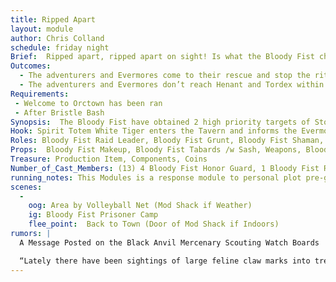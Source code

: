 ```yaml
---
title: Ripped Apart
layout: module
author: Chris Colland
schedule: friday night
Brief:  Ripped apart, ripped apart on sight! Is what the Bloody Fist chanted when they grew tired of their prisoners, so now it comes time to flay their spirits from their physical form. This falls in line with the ideals of the Chieftain, the Hopeflayer. 
Outcomes:
  - The adventurers and Evermores come to their rescue and stop the ritual to flay their totem spirit from them.
  - The adventurers and Evermores don’t reach Henant and Tordex within 1hr, their totem spirit is stripped from their spirit and they are put into a unconscious state, will wake up Berserked after 20 minutes (and handed packets for spells)
Requirements: 
 - Welcome to Orctown has been ran 
 - After Bristle Bash
Synopsis:  The Bloody Fist have obtained 2 high priority targets of Stonewood Henant and Sir Tordex. They have beat them and tortured them for information. They wont enslave them cause the Bloody Fist respect freedom and hate slavery, which is ironic considering they put Stonewood under their boot heels for over a year. But enough time has passed, upon hearing the news of Selketh being (killed or refused depending on how Welcome to Orctown plays out), they order the Transform spirits to their totems to be stripped from their bodies. Using all their willpower to reach out, Henant and Tordex unconsciously reach their totems which have had trouble finding them and the spirits travel to Stonewood Tavern to gather other to rescue them.
Hook: Spirit Totem White Tiger enters the Tavern and informs the Evermores that their brother Henant and Tordex have been captured and they are attempting to strip the Totem Spirit
Roles: Bloody Fist Raid Leader, Bloody Fist Grunt, Bloody Fist Shaman, Blood Fist Honor Guard
Props:  Bloody Fist Makeup, Bloody Fist Tabards /w Sash, Weapons, Blood Fist Honor Guard Gear
Treasure: Production Item, Components, Coins
Number_of_Cast_Members: (13) 4 Bloody Fist Honor Guard, 1 Bloody Fist Raid Leaders, 2 Bloody Fist Shaman, 6 Bloody Fist Grunts
running_notes: This Modules is a response module to personal plot pre-game introduction and roleplay things that occurred. Henant was captured willingly to gather information on the Bloody Fist, Tordex was captured after about 7 days of scouting out Bloody Fist camps. Henant has been captured the longer of the times, Tordex only about 3 days and Henant about 7. The beating and torturing from Henant was much more personal given they have a much deeper past. Vel’Kaz personally took the banner Henant wears and told him to come get it back from him if he can. Tordex luckily got most of his information back to a safe spot and his journals before his capture but has went radio silence for 3 days now. The Bloody Fist will invoke a ritual to flay the spirit of their Totems from the captured, when the PCs show up, they will be faced with Honor Guard for the first time. This fight will be very hard and get deadly very quickly if they just rush in to grab the 2 captives. The players have 1 hours to save them from the ritual or their transform spirits will “flayed” from them.
scenes: 
  - 
    oog: Area by Volleyball Net (Mod Shack if Weather)
    ig: Bloody Fist Prisoner Camp
    flee_point:  Back to Town (Door of Mod Shack if Indoors)
rumors: |
  A Message Posted on the Black Anvil Mercenary Scouting Watch Boards

  “Lately there have been sightings of large feline claw marks into trees near Stonewood on the Eastern side. Reports of skirmishes but not much left but dead Bloody Fist Scouts and Orc blood everywhere. Sometimes there are drag marks for short or long distances but never consistent. Whatever this thing is, I am glad it is on our side…..”
---
```

